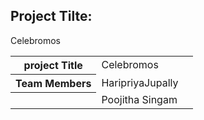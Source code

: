 <html>
<head>
<h2>Project Tilte:</h2>
<p>Celebromos</p>
<head>
<body>
<table>
<tr>
<th>project Title</th>
<td>Celebromos</td>
</tr>
<tr>
<th>Team Members</th>
<td>HaripriyaJupally</td>
</tr>
<tr>
<th></th>
<td>Poojitha Singam<td>
</tr>
</table>
</body>
</html>